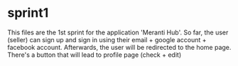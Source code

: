 # sprint1
This files are the 1st sprint for the application 'Meranti Hub'.
So far, the user (seller) can sign up and sign in using their email + google account + facebook account.
Afterwards, the user will be redirected to the home page.
There's a button that will lead to profile page (check + edit)

